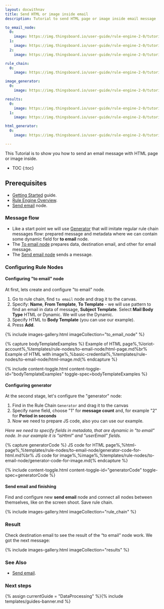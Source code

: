 ```yaml
---
layout: docwithnav
title: Send HTML or image inside email
description: Tutorial to send HTML page or image inside email message

to_email_node:
  0:
    image: https://img.thingsboard.io/user-guide/rule-engine-2-0/tutorials/html-in-email/add_rule_node_to_email.png
  1:
    image: https://img.thingsboard.io/user-guide/rule-engine-2-0/tutorials/html-in-email/mail_body_type.png
  2:
    image: https://img.thingsboard.io/user-guide/rule-engine-2-0/tutorials/html-in-email/dynamic_body_template.png

rule_chain:
  0:
    image: https://img.thingsboard.io/user-guide/rule-engine-2-0/tutorials/html-in-email/rule_chain.png

image_generator:
  0:
    image: https://img.thingsboard.io/user-guide/rule-engine-2-0/tutorials/html-in-email/function_generate_image_to_email.png

results:
  0:
    image: https://img.thingsboard.io/user-guide/rule-engine-2-0/tutorials/html-in-email/message_from_tb_html.png
  1:
    image: https://img.thingsboard.io/user-guide/rule-engine-2-0/tutorials/html-in-email/message_from_tb_image.png

html_generator:
  0:
    image: https://img.thingsboard.io/user-guide/rule-engine-2-0/tutorials/html-in-email/html_to_email_generator.png

---
```


This Tutorial is to show you how to send an email message with HTML page or image inside.

* TOC
{:toc}

## Prerequisites

* [Getting Started](/docs/getting-started-guides/helloworld/) guide.
* [Rule Engine Overview](/docs/user-guide/rule-engine-2-0/overview/).
* [Send email](/docs/user-guide/rule-engine-2-0/external-nodes/#send-email-node) node.


### Message flow
- Like a start point we will use [Generator](/docs/user-guide/rule-engine-2-0/action-nodes/#generator-node) that will imitate regular rule chain messages flow: prepared message and metadata
  where we can contain some dynamic field for **to email** node.
- The [To email node](/docs/user-guide/rule-engine-2-0/transformation-nodes/#to-email-node) prepares data, destination email, and other for email message.
- The [Send email node](/docs/user-guide/rule-engine-2-0/external-nodes/#send-email-node) sends a message.

### Configuring Rule Nodes

#### Configuring "to email" node

At first, lets create and configure "to email" node.

1. Go to rule chain, find `to email` node and drag it to the canvas.
2. Specify: **Name**, **From Template**, **To Template** - we will use pattern to find an email in data of message, **Subject Template**. Select **Mail Body Type** HTML or Dynamic. We will use the Dynamic.
3. Specify HTML to **Body Template** (you can use our example).
4. Press **Add**.

{% include images-gallery.html imageCollection="to_email_node" %}

{% capture bodyTemplateExamples %}
Example of HTML page%,%loriot-account%,%templates/rule-nodes/to-email-node/html-page.md%br%
Example of HTML with image%,%basic-credential%,%templates/rule-nodes/to-email-node/html-image.md{% endcapture %}

{% include content-toggle.html content-toggle-id="bodyTemplateExamples" toggle-spec=bodyTemplateExamples %}

#### Configuring generator
At the second stage, let's configure the "generator" node:
1. Find in the Rule Chain `Generator` and drag it to the canvas
2. Specify name field, choose "1" for **message count** and, for example "2" for **Period in seconds**
3. Now we need to prepare JS code, also you can use our example.

*Here we need to specify fields in metadata, that are dynamic in "to email" node. In our example it is "isHtml" and "userEmail" fields.*

{% capture generatorCode %}
JS code for HTML page%,%html-page%,%templates/rule-nodes/to-email-node/generator-code-for-html.md%br%
JS code for image%,%image%,%templates/rule-nodes/to-email-node/generator-code-for-image.md{% endcapture %}

{% include content-toggle.html content-toggle-id="generatorCode" toggle-spec=generatorCode %}

#### Send email and finishing
Find and configure new **send email** node and connect all nodes between themselves, like on the screen shoot.
Save rule chain.

{% include images-gallery.html imageCollection="rule_chain" %}

### Result
Check destination email to see the result of the “to email” node work. 
We got the next message:

{% include images-gallery.html imageCollection="results" %}

### See Also

- [Send email](/docs/user-guide/rule-engine-2-0/tutorials/send-email/).

### Next steps

{% assign currentGuide = "DataProcessing" %}{% include templates/guides-banner.md %}
